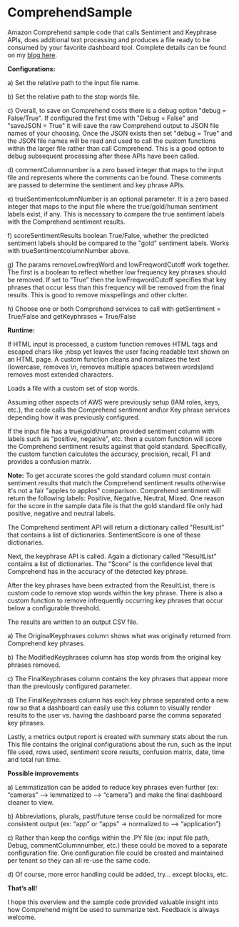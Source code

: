 # ComprehendSample
 Amazon Comprehend sample code that calls Sentiment and Keyphrase APIs, does additional text processing and produces a file ready to be consumed by your favorite dashboard tool. Complete details can be found on my <a href="https://avidml.wordpress.com/2021/03/21/amazon-comprehend-sample/">blog here</a>. 

<b>Configurations:</b>

a) Set the relative path to the input file name.

b) Set the relative path to the stop words file.

c) Overall, to save on Comprehend costs there is a debug option "debug = False/True". If configured the first time with "Debug = False" and "saveJSON = True" it will save the raw Comprehend output to JSON file names of your choosing. Once the JSON exists then set "debug = True" and the JSON file names will be read and used to call the custom functions within the larger file rather than call Comprehend. This is a good option to debug subsequent processing after these APIs have been called. 

d) commentColumnnumber is a zero based integer that maps to the input file and represents where the comments can be found. These comments are passed to determine the sentiment and key phrase APIs.

e) trueSentimentcolumnNumber is an optional parameter. It is a zero based integer that maps to the input file where the true/gold/human sentiment labels exist, if any. This is necessary to compare the true sentiment labels with the Comprehend sentiment results.

f) scoreSentimentResults boolean True/False, whether the predicted sentiment labels should be compared to the "gold" sentiment labels. Works with trueSentimentcolumnNumber above.

g) The params removeLowfreqWord and lowFreqwordCutoff work together. The first is a boolean to reflect whether low frequency key phrases should be removed. If set to “True” then the lowFreqwordCutoff specifies that key phrases that occur less than this frequency will be removed from the final results. This is good to remove misspellings and other clutter.

h) Choose one or both Comprehend services to call with getSentiment = True/False and getKeyphrases = True/False

<b>Runtime:</b>

If HTML input is processed, a custom function removes HTML tags and escaped chars like ;nbsp yet leaves the user facing readable text shown on an HTML page. A custom function cleans and normalizes the text (lowercase, removes \n, removes multiple spaces between words)and removes most extended characters.

Loads a file with a custom set of stop words.

Assuming other aspects of AWS were previously setup (IAM roles, keys, etc.), the code calls the Comprehend sentiment and\or Key phrase services depending how it was previously configured. 

If the input file has a true\gold\human provided sentiment column with labels such as "positive, negative", etc. then a custom function will score the Comprehend sentiment results against that gold standard. Specifically, the custom function calculates the accuracy, precision, recall, F1 and provides a confusion matrix.

<b>Note:</b> To get accurate scores the gold standard column must contain sentiment results that match the Comprehend sentiment results otherwise it's not a fair "apples to apples" comparison. Comprehend sentiment will return the following labels: Positive, Negative, Neutral, Mixed. One reason for the score in the sample data file is that the gold standard file only had positive, negative and neutral labels.

The Comprehend sentiment API will return a dictionary called "ResultList" that contains a list of dictionaries. SentimentScore is one of these dictionaries.

Next, the keyphrase API is called. Again a dictionary called "ResultList" contains a list of dictionaries. The "Score" is the confidence level that Comprehend has in the accuracy of the detected key phrase.

After the key phrases have been extracted from the ResultList, there is custom code to remove stop words within the key phrase. There is also a custom function to remove infrequently occurring key phrases that occur below a configurable threshold.

The results are written to an output CSV file.

a) The OriginalKeyphrases column shows what was originally returned from Comprehend key phrases. 

b) The ModifiedKeyphrases column has stop words from the original key phrases removed.  

c) The FinalKeyphrases column contains the key phrases that appear more than the previously configured parameter. 

d) The FinalKeyphrases column has each key phrase separated onto a new row so that a dashboard can easily use this column to visually render results to the user vs. having the dashboard parse the comma separated key phrases.

Lastly, a metrics output report is created with summary stats about the run. This file contains the original configurations about the run, such as the input file used, rows used, sentiment score results, confusion matrix, date, time and total run time.

<b>Possible improvements</b>

a) Lemmatization can be added to reduce key phrases even further (ex: “cameras” –> lemmatized to –> “camera”) and make the final dashboard cleaner to view.

b) Abbreviations, plurals, past/future tense could be normalized for more consistent output (ex: “app” or “apps” -> normalized to –> “application”)

c) Rather than keep the configs within the .PY file (ex: input file path, Debug, commentColumnnumber, etc.) these could be moved to a separate configuration file. One configuration file could be created and maintained per tenant so they can all re-use the same code.

d) Of course, more error handling could be added, try… except blocks, etc. 

<b>That’s all!</b>

I hope this overview and the sample code provided valuable insight into how Comprehend might be used to summarize text. Feedback is always welcome. 
